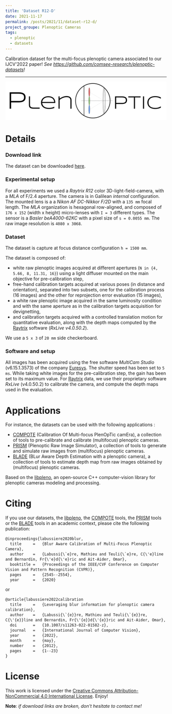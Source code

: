 ```yaml
---
title: 'Dataset R12-D'
date: 2021-11-17
permalink: /posts/2021/11/dataset-r12-d/
project_groupe: Plenoptic Cameras
tags:
  - plenoptic
  - datasets
---
```


Calibration dataset for the multi-focus plenoptic camera associated to our IJCV'2022 paper! _See <https://github.com/comsee-research/plenoptic-datasets>_!

---
![banner-logo](/images/publications/banner-plenoptic.png)


Details
===============

### Download link

The dataset can be downloaded [here](https://plenoptic.ip.uca.fr/R12-D.tar.gz).

### Experimental setup

For all experiments we used a _Raytrix R12_ color 3D-light-field-camera, with a _MLA_ of F/2.4 aperture.
The camera is in Galilean _internal_ configuration.
The mounted lens is a a _Nikon AF DC-Nikkor F/2D_ with a `135 mm` focal length.
The _MLA_ organization is hexagonal row-aligned, and composed of `176 x 152` (width x height) micro-lenses with `I = 3` different types.
The sensor is a _Basler beA4000-62KC_ with a pixel size of `s = 0.0055 mm`.
The raw image resolution is `4080 x 3068`.

### Dataset

The dataset is capture at focus distance configuration `h = 1500 mm`.

The dataset is composed of:

- white raw plenoptic images acquired at different apertures (`N in {4, 5.66, 8, 11.31, 16}`) using a light diffuser mounted on the main objective for pre-calibration step,
- free-hand calibration targets acquired at various poses (in distance and orientation), separated into two subsets, one for the calibration process (16 images) and the other for reprojection error evaluation (15 images),
- a white raw plenoptic image acquired in the same luminosity condition and with the same aperture as in the calibration targets acquisition for devignetting,
- and calibration targets acquired with a controlled translation motion for quantitative evaluation, along with the depth maps computed by the [Raytrix](https://raytrix.de/) software (_RxLive  v4.0.50.2_).

We use a `5 x 3` of `20 mm` side checkerboard.

### Software and setup

All images has been acquired using the free software _MultiCam Studio_ (v6.15.1.3573) of the company [Euresys](https://www.euresys.com/en/Homepage).
The shutter speed has been set to `5 ms`.
While taking white images for the pre-calibration step, the gain has been set to its maximum value.
For [Raytrix](https://raytrix.de/) data, we use their proprietary software _RxLive_ (v4.0.50.2) to calibrate the camera, and compute the depth maps used in the evaluation.

Applications
============

For instance, the datasets can be used with the following applications :
 * [COMPOTE] (Calibration Of Multi-focus PlenOpTic camEra), a collection of tools to pre-calibrate and calibrate (multifocus) plenoptic cameras.
 * [PRISM] (Plenoptic Raw Image Simulator), a collection of tools to generate and simulate raw images from (multifocus) plenoptic cameras.
 * [BLADE] (BLur Aware Depth Estimation with a plenoptic camera), a collection of tools to estimate depth map from raw images obtained by (multifocus) plenoptic cameras.

Based on the [libpleno], an open-source C++ computer-vision library for plenoptic cameras modeling and processing.


Citing
======

If you use our datasets, the [libpleno], the [COMPOTE] tools, the [PRISM] tools or the [BLADE] tools in an academic context, please cite the following publication:

	@inproceedings{labussiere2020blur,
	  title 	=	{Blur Aware Calibration of Multi-Focus Plenoptic Camera},
	  author	=	{Labussi{\`e}re, Mathieu and Teuli{\`e}re, C{\'e}line and Bernardin, Fr{\'e}d{\'e}ric and Ait-Aider, Omar},
	  booktitle	=	{Proceedings of the IEEE/CVF Conference on Computer Vision and Pattern Recognition (CVPR)},
	  pages		=	{2545--2554},
	  year		=	{2020}
	
or 

	@article{labussiere2022calibration
	  title		=	{Leveraging blur information for plenoptic camera calibration},
	  author	=	{Labussi{\`{e}}re, Mathieu and Teuli{\`{e}}re, C{\'{e}}line and Bernardin, Fr{\'{e}}d{\'{e}}ric and Ait-Aider, Omar},
	  doi		=	{10.1007/s11263-022-01582-z},
	  journal	=	{International Journal of Computer Vision},
	  year		=	{2022},
	  month		=	{may},
	  number	=	{2012},
	  pages		=	{1--23}
	}


License
=======

This work is licensed under the [Creative Commons Attribution-NonCommercial 4.0 International License](https://creativecommons.org/licenses/by-nc/4.0/). Enjoy!

**Note**: _if download links are broken, don't hesitate to contact me!_

[Ubuntu]: http://www.ubuntu.com
[CMake]: http://www.cmake.org
[CMake documentation]: http://www.cmake.org/cmake/help/cmake2.6docs.html
[git]: http://git-scm.com
[Eigen]: http://eigen.tuxfamily.org
[libv]: http://gitlab.ip.uca.fr/libv/libv
[lma]: http://gitlab.ip.uca.fr/libv/lma
[OpenCV]: https://opencv.org/
[Doxygen]: http://www.stack.nl/~dimitri/doxygen/
[boost]: http://www.boost.org/
[libpleno]: https://github.com/comsee-research/libpleno
[COMPOTE]: https://github.com/comsee-research/compote
[BLADE]: https://github.com/comsee-research/blade
[PRISM]: https://github.com/comsee-research/prism

